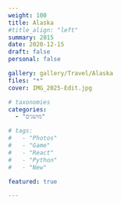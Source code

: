 ```yaml
---
weight: 100
title: Alaska
#title_align: "left"
summary: 2015 
date: 2020-12-15
draft: false
personal: false

gallery: gallery/Travel/Alaska
files: "*"
cover: IMG_2025-Edit.jpg

# taxonomies
categories: 
  - "מושגים"

# tags:
#   - "Photos"
#   - "Game"
#   - "React"
#   - "Python"
#   - "New"

featured: true

---
```

